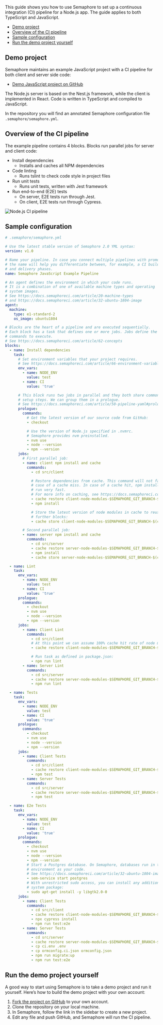 This guide shows you how to use Semaphore to set up a continuous integration
(CI) pipeline for a Node.js app. The guide applies to both TypeScript and
JavaScript.

- [Demo project](#demo-project)
- [Overview of the CI pipeline](#overview-of-the-ci-pipeline)
- [Sample configuration](#sample-configuration)
- [Run the demo project yourself](#run-the-demo-project-yourself)

## Demo project

Semaphore maintains an example JavaScript project with a CI pipeline for both
client and server side code:

- [Demo JavaScript project on GitHub][demo-project]

The Node.js server is based on the Nest.js framework, while the client is
implemented in React. Code is written in TypeScript and compiled to JavaScript.

In the repository you will find an annotated Semaphore configuration file
`.semaphore/semaphore.yml`.

## Overview of the CI pipeline

The example pipeline contains 4 blocks. Blocks run parallel jobs for server and
client code:

- Install dependencies
  - Installs and caches all NPM dependencies
- Code linting
  - Runs tslint to check code style in project files
- Run unit tests
  - Runs unit tests, written with Jest framework
- Run end-to-end (E2E) tests
  - On server, E2E tests run through Jest.
  - On client, E2E tests run through Cypress.

![Node.js CI pipeline](https://github.com/semaphoreci-demos/semaphore-demo-javascript/raw/master/images/ci-pipeline-client.png)

## Sample configuration

``` yaml
# .semaphore/semaphore.yml

# Use the latest stable version of Semaphore 2.0 YML syntax:
version: v1.0

# Name your pipeline. In case you connect multiple pipelines with promotions,
# the name will help you differentiate between, for example, a CI build phase
# and delivery phases.
name: Semaphore JavaScript Example Pipeline

# An agent defines the environment in which your code runs.
# It is a combination of one of available machine types and operating
# system images.
# See https://docs.semaphoreci.com/article/20-machine-types
# and https://docs.semaphoreci.com/article/32-ubuntu-1804-image
agent:
  machine:
    type: e1-standard-2
    os_image: ubuntu1804

# Blocks are the heart of a pipeline and are executed sequentially.
# Each block has a task that defines one or more jobs. Jobs define the
# commands to execute.
# See https://docs.semaphoreci.com/article/62-concepts
blocks:
  - name: Install dependencies
    task:
      # Set environment variables that your project requires.
      # See https://docs.semaphoreci.com/article/66-environment-variables-and-secrets
      env_vars:
        - name: NODE_ENV
          value: test
        - name: CI
          value: 'true'

      # This block runs two jobs in parallel and they both share common
      # setup steps. We can group them in a prologue.
      # See https://docs.semaphoreci.com/article/50-pipeline-yaml#prologue
      prologue:
        commands:
          # Get the latest version of our source code from GitHub:
          - checkout

          # Use the version of Node.js specified in .nvmrc.
          # Semaphore provides nvm preinstalled.
          - nvm use
          - node --version
          - npm --version
      jobs:
        # First parallel job:
        - name: client npm install and cache
          commands:
            - cd src/client

            # Restore dependencies from cache. This command will not fail in
            # case of a cache miss. In case of a cache hit, npm install will
            # run very fast.
            # For more info on caching, see https://docs.semaphoreci.com/article/149-caching
            - cache restore client-node-modules-$SEMAPHORE_GIT_BRANCH-$(checksum package-lock.json),client-node-modules-$SEMAPHORE_GIT_BRANCH,client-node-modules-master
            - npm install

            # Store the latest version of node modules in cache to reuse in
            # further blocks:
            - cache store client-node-modules-$SEMAPHORE_GIT_BRANCH-$(checksum package-lock.json) node_modules

        # Second parallel job:
        - name: server npm install and cache
          commands:
            - cd src/server
            - cache restore server-node-modules-$SEMAPHORE_GIT_BRANCH-$(checksum package-lock.json),server-node-modules-$SEMAPHORE_GIT_BRANCH,server-node-modules-master
            - npm install
            - cache store server-node-modules-$SEMAPHORE_GIT_BRANCH-$(checksum package-lock.json) node_modules

  - name: Lint
    task:
      env_vars:
        - name: NODE_ENV
          value: test
        - name: CI
          value: 'true'
      prologue:
        commands:
          - checkout
          - nvm use
          - node --version
          - npm --version
      jobs:
        - name: Client Lint
          commands:
            - cd src/client
            # At this point we can assume 100% cache hit rate of node modules:
            - cache restore client-node-modules-$SEMAPHORE_GIT_BRANCH-$(checksum package-lock.json),client-node-modules-$SEMAPHORE_GIT_BRANCH,client-node-modules-master

            # Run task as defined in package.json:
            - npm run lint
        - name: Server Lint
          commands:
            - cd src/server
            - cache restore server-node-modules-$SEMAPHORE_GIT_BRANCH-$(checksum package-lock.json),server-node-modules-$SEMAPHORE_GIT_BRANCH,server-node-modules-master
            - npm run lint

  - name: Tests
    task:
      env_vars:
        - name: NODE_ENV
          value: test
        - name: CI
          value: 'true'
      prologue:
        commands:
          - checkout
          - nvm use
          - node --version
          - npm --version
      jobs:
        - name: Client Tests
          commands:
            - cd src/client
            - cache restore client-node-modules-$SEMAPHORE_GIT_BRANCH-$(checksum package-lock.json),client-node-modules-$SEMAPHORE_GIT_BRANCH,client-node-modules-master
            - npm test
        - name: Server Tests
          commands:
            - cd src/server
            - cache restore server-node-modules-$SEMAPHORE_GIT_BRANCH-$(checksum package-lock.json),server-node-modules-$SEMAPHORE_GIT_BRANCH,server-node-modules-master
            - npm test

  - name: E2e Tests
    task:
      env_vars:
        - name: NODE_ENV
          value: test
        - name: CI
          value: 'true'
      prologue:
        commands:
          - checkout
          - nvm use
          - node --version
          - npm --version
          # Start a Postgres database. On Semaphore, databases run in the same
          # environment as your code.
          # See https://docs.semaphoreci.com/article/32-ubuntu-1804-image#databases-and-services
          - sem-service start postgres
          # With unrestricted sudo access, you can install any additional
          # system package:
          - sudo apt-get install -y libgtk2.0-0
      jobs:
        - name: Client Tests
          commands:
            - cd src/client
            - cache restore client-node-modules-$SEMAPHORE_GIT_BRANCH-$(checksum package-lock.json),client-node-modules-$SEMAPHORE_GIT_BRANCH,client-node-modules-master
            - npx cypress install
            - npm run test:e2e
        - name: Server Tests
          commands:
            - cd src/server
            - cache restore server-node-modules-$SEMAPHORE_GIT_BRANCH-$(checksum package-lock.json),server-node-modules-$SEMAPHORE_GIT_BRANCH,server-node-modules-master
            - cp ci.env .env
            - cp ormconfig.ci.json ormconfig.json
            - npm run migrate:up
            - npm run test:e2e
```

## Run the demo project yourself

A good way to start using Semaphore is to take a demo project and run it
yourself. Here’s how to build the demo project with your own account:

1. [Fork the project on GitHub][demo-project] to your own account.
2. Clone the repository on your local machine.
3. In Semaphore, follow the link in the sidebar to create a new project.
4. Edit any file and push GitHub, and Semaphore will run the CI pipeline.

[demo-project]: https://github.com/semaphoreci-demos/semaphore-demo-javascript
